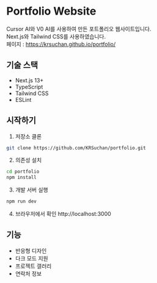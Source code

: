 # Portfolio Website

Cursor AI와 V0 AI를 사용하여 만든 포트폴리오 웹사이트입니다.  
Next.js와 Tailwind CSS를 사용하였습니다.  
페이지 : https://krsuchan.github.io/portfolio/  

## 기술 스택

-   Next.js 13+
-   TypeScript
-   Tailwind CSS
-   ESLint

## 시작하기

1. 저장소 클론

```bash
git clone https://github.com/KRSuchan/portfolio.git
```

2. 의존성 설치

```bash
cd portfolio
npm install
```

3. 개발 서버 실행

```bash
npm run dev
```

4. 브라우저에서 확인
   http://localhost:3000

## 기능

-   반응형 디자인
-   다크 모드 지원
-   프로젝트 갤러리
-   연락처 정보
